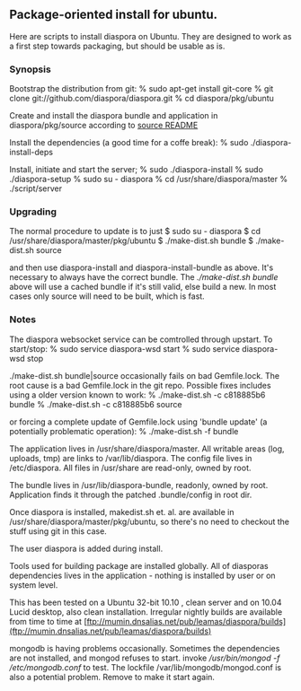 ## Package-oriented install for ubuntu.

Here are  scripts to install diaspora on Ubuntu. They are designed to
work as a first step towards packaging, but should be usable as is.

### Synopsis

Bootstrap the distribution from git:
    % sudo apt-get install git-core
    % git clone git://github.com/diaspora/diaspora.git
    % cd diaspora/pkg/ubuntu

Create and install the diaspora bundle and application in
diaspora/pkg/source according to
[source README](/diaspora/diaspora/blob/master/source/fedora/README.md)

Install the dependencies (a good time for a coffe break):
    % sudo ./diaspora-install-deps

Install, initiate and start the server;
    % sudo ./diaspora-install
    % sudo ./diaspora-setup
    % sudo su - diaspora
    % cd /usr/share/diaspora/master
    % ./script/server

### Upgrading

The normal procedure to update is to just
    $ sudo su - diaspora
    $ cd /usr/share/diaspora/master/pkg/ubuntu
    $ ./make-dist.sh bundle
    $ ./make-dist.sh source

and then use diaspora-install and diaspora-install-bundle as above.
It's necessary to always have the correct bundle. The  *./make-dist.sh bundle*
above will use a cached bundle if it's still valid, else build a new.
In most cases only source will need to be built, which is fast.

### Notes

The diaspora websocket service can be comtrolled through upstart.
To start/stop:
    % sudo service diaspora-wsd start
    % sudo service diaspora-wsd stop

./make-dist.sh bundle|source occasionally fails on bad Gemfile.lock. The
root cause is a bad Gemfile.lock in the git repo. Possible fixes includes
using a older version known to work:
    % ./make-dist.sh -c c818885b6 bundle
    % ./make-dist.sh -c c818885b6 source

or forcing a complete update of Gemfile.lock using 'bundle update' (a
potentially problematic operation):
    % ./make-dist.sh -f bundle

The application lives in /usr/share/diaspora/master. All writable areas
(log, uploads, tmp) are links to /var/lib/diaspora. The config file lives
in /etc/diaspora. All files in /usr/share are read-only, owned by root.

The bundle lives in /usr/lib/diaspora-bundle, readonly, owned by root.
Application finds it through the patched .bundle/config in root dir.

Once diaspora is installed, makedist.sh et. al. are available in
/usr/share/diaspora/master/pkg/ubuntu, so there's no need to checkout
the stuff using git in this case.

The user diaspora is added during install.

Tools used for building package are installed globally. All of diasporas
dependencies lives in the application - nothing is installed by user or
on system level.

This has been tested on a Ubuntu 32-bit 10.10 , clean server and on 10.04
Lucid desktop, also clean installation. Irregular nightly builds are
available from time to time at
[ftp://mumin.dnsalias.net/pub/leamas/diaspora/builds](ftp://mumin.dnsalias.net/pub/leamas/diaspora/builds)

mongodb is having problems occasionally. Sometimes the dependencies are not
installed, and mongod refuses to start. invoke */usr/bin/mongod -f
/etc/mongodb.conf* to test. The lockfile /var/lib/mongodb/mongod.conf is
also a potential problem. Remove to make it start again.
